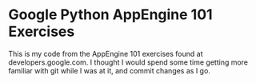 # Google Python AppEngine 101 Exercises

This is my code from the AppEngine 101 exercises found at developers.google.com.
I thought I would spend some time getting more familiar with git while I was at it, and commit changes as I go. 